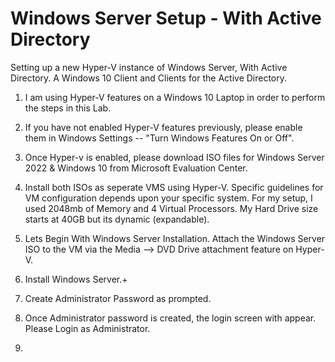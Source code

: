 # Windows Server Setup - With Active Directory
Setting up a new Hyper-V instance of Windows Server, With Active Directory. A Windows 10 Client and Clients for the Active Directory.

1. I am using Hyper-V features on a Windows 10 Laptop in order to perform the steps in this Lab.

2. If you have not enabled Hyper-V features previously, please enable them in Windows Settings -- "Turn Windows Features On or Off".

3. Once Hyper-v is enabled, please download ISO files for Windows Server 2022 & Windows 10 from Microsoft Evaluation Center.

4. Install both ISOs as seperate VMS using Hyper-V. Specific guidelines for VM configuration depends upon your specific system. For my setup, I used 2048mb of Memory and 4 Virtual Processors. My Hard Drive size starts at 40GB but its dynamic (expandable). 

5. Lets Begin With Windows Server Installation. Attach the Windows Server ISO to the VM via the Media --> DVD Drive attachment feature on Hyper-V.

6. Install Windows Server.+



8. Create Administrator Password as prompted.

9. Once Administrator password is created, the login screen with appear. Please Login as Administrator.

10. 

